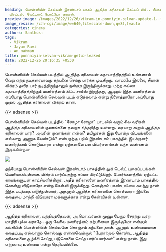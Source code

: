 ```yaml
---
heading: பொன்னியின் செல்வன் இரண்டாம் பாகம் ஆதித்த கரிகாலன் கெட்டப் லீக்.. சீயான்
  மிரட்டல். லேட்டஸ்ட் போட்டோ வைரல்.
preview_image: /images/2022/12/26/vikram-in-ponniyin-selvan-update-1-.jpg
image_resize: /cdn-cgi/image/w=640,fit=scale-down,q=80,f=auto
categories: cinema
authors: Santhosh
tags:
  - Vikram
  - Jayam Ravi
  - AR Rahman
title: ponnniyin-selvan-vikram-getup-leaked
date: 2022-12-26 20:16:35 +0530
---
```



பொன்னியின் செல்வன் படத்தில் ஆதித்த கரிகாலன் கதாபாத்திரத்தில் உங்களால் வேறு எந்த நடிகரையாவது கற்பனை செய்து பார்க்க முடிகிறது. வாய்ப்பே இல்லை, சீயான் விக்ரம் தவிர யார் நடித்திருந்தாலும் நன்றாக இருந்திருக்காது. மற்ற எல்லா கதாபாத்திரத்திற்கும் மணிரத்னம் கிட்ட சாய்ஸ் இருந்தது, ஆனால் இந்த மணிரத்னம் எப்போது பொன்னியின் செல்வன் படம் எடுக்கலாம் என்று நினைத்தாரோ அப்போது முதல் ஆதித்த கரிகாலன் விக்ரம் தான்.

{{< adsense >}}

பொன்னியின் செல்வன் படத்தில் "சோழா சோழா" பாடலில் வரும் சில வரிகள் ஆதித்த கரிகாலனின் குணங்களை தவறாக சித்தரித்து  உள்ளது. வரலாறு கூறும் ஆதித்த கரிகாலன் யார்? அவரின் குணங்கள் என்ன? தமிழர்கள் இது போன்ற விடயங்களை எவ்வாறு அணுக வேண்டும்? என்பதற்கு பதில் இரண்டாம் பாகத்தில் இயக்குனர் மணிரத்னம் கொடுப்பாரா என்று ஏற்கனவே பல விமர்சனங்கள் வந்த வண்ணம் இருக்கின்றன.

![](/images/2022/12/26/vikram-in-ponniyin-selvan-update-2-.jpg)

தற்போது பொன்னியின் செல்வன் இரண்டாம் பாகத்தின் லுக் டெஸ்ட் புகைப்படங்கள் வெளியாகியுள்ளன. விக்ரம் பார்ப்பதற்கு சும்மா மிரட்டுகிறார். போர்க்களத்தில் ஏற்பட்ட காயங்களுடன் காட்சியளிக்கிறார். அதீத கரிகாலனை மணிரத்னம் இரண்டாம் பாகத்தில் கொன்று விடுவாரோ என்ற கேள்வி இருக்கிறது. கொஞ்சம் பாண்டஸியை கலந்து தான் இந்த படத்தை எடுத்துள்ளார், அதனால் ஆதித்த கரிகாலனை கொல்வாரா இல்லை கதையை மாற்றி விடுவாரா மக்களுக்காக என்று கேள்விகள் உள்ளன.

{{< adsense >}}

ஆதித்த கரிகாலன், வந்தியத்தேவன், அ.மொ.வர்மன்‌ மூணு பேரும் சேர்ந்து வர்ற மாதிரி புக்ல வராதே.. ஒரு வேலை ‌மணிரத்னம் கற்பனையா ‌இருக்குமோ என்றால் கல்கியின் பொன்னியின் செல்வனே கொஞ்சம் கற்பனை தான். ஆனால் உண்மையான கதைப்படி எல்லாரும் சொல்வது என்னவென்றால் "பேராற்றல் கொண்ட ஆதித்த கரிகாலனை சூழ்ச்சி செய்து, படுகொலை செய்த பார்ப்பனர்கள்" என்று தான். இது எந்தளவு உண்மை என்று தெரியவில்லை.